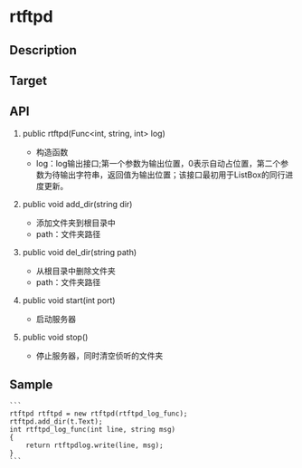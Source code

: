 # rtftpd

## Description

## Target

## API
1. public rtftpd(Func<int, string, int> log)  
    - 构造函数
    - log：log输出接口;第一个参数为输出位置，0表示自动占位置，第二个参数为待输出字符串，返回值为输出位置；该接口最初用于ListBox的同行进度更新。

2. public void add_dir(string dir)  
    - 添加文件夹到根目录中
    - path：文件夹路径

3. public void del_dir(string path)  
    - 从根目录中删除文件夹
    - path：文件夹路径

4. public void start(int port)  
    - 启动服务器

5. public void stop()  
    - 停止服务器，同时清空侦听的文件夹

## Sample
    ```
    rtftpd rtftpd = new rtftpd(rtftpd_log_func);
    rtftpd.add_dir(t.Text);
    int rtftpd_log_func(int line, string msg)
    {
        return rtftpdlog.write(line, msg);
    }
    ```
